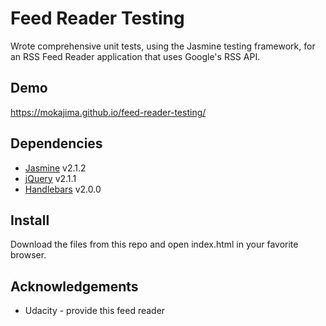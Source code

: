 # Feed Reader Testing

Wrote comprehensive unit tests, using the Jasmine testing framework, for an RSS Feed Reader application that uses Google's RSS API.

## Demo

https://mokajima.github.io/feed-reader-testing/

## Dependencies

- [Jasmine](http://jasmine.github.io/) v2.1.2
- [jQuery](https://jquery.com/) v2.1.1
- [Handlebars](https://handlebarsjs.com/) v2.0.0

## Install

Download the files from this repo and open index.html in your favorite browser.

## Acknowledgements

- Udacity - provide this feed reader
